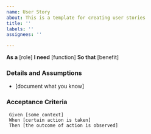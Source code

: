 ```yaml
---
name: User Story
about: This is a template for creating user stories
title: ''
labels: ''
assignees: ''

---
```


**As a** [role]
**I need** [function]
**So that** [benefit]

### Details and Assumptions
* [document what you know]

### Acceptance Criteria

```gherkin
 Given [some context]
 When [certain action is taken]
 Then [the outcome of action is observed]
 ```
